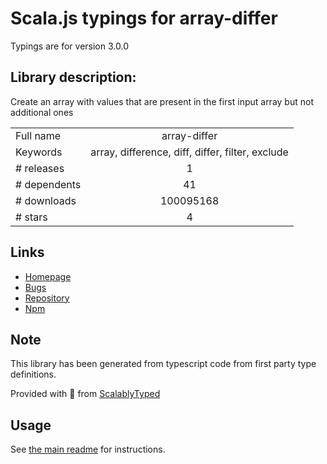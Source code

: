 
# Scala.js typings for array-differ

Typings are for version 3.0.0

## Library description:
Create an array with values that are present in the first input array but not additional ones

|                    |                 |
| ------------------ | :-------------: |
| Full name          | array-differ |
| Keywords           | array, difference, diff, differ, filter, exclude |
| # releases         | 1 |
| # dependents       | 41 |
| # downloads        | 100095168 |
| # stars            | 4 |

## Links
- [Homepage](https://github.com/sindresorhus/array-differ#readme)
- [Bugs](https://github.com/sindresorhus/array-differ/issues)
- [Repository](https://github.com/sindresorhus/array-differ)
- [Npm](https://www.npmjs.com/package/array-differ)
    


## Note
This library has been generated from typescript code from first party type definitions.

Provided with :purple_heart: from [ScalablyTyped](https://github.com/oyvindberg/ScalablyTyped)

## Usage
See [the main readme](../../readme.md) for instructions.


